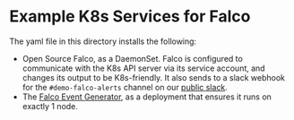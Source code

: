 # Example K8s Services for Falco

The yaml file in this directory installs the following:
 - Open Source Falco, as a DaemonSet. Falco is configured to communicate with the K8s API server via its service account, and changes its output to be K8s-friendly. It also sends to a slack webhook for the `#demo-falco-alerts` channel on our [public slack](https://sysdig.slack.com/messages/demo-falco-alerts/).
 - The [Falco Event Generator](https://github.com/draios/falco/wiki/Generating-Sample-Events), as a deployment that ensures it runs on exactly 1 node.
